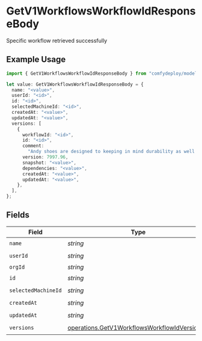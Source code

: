 # GetV1WorkflowsWorkflowIdResponseBody

Specific workflow retrieved successfully

## Example Usage

```typescript
import { GetV1WorkflowsWorkflowIdResponseBody } from "comfydeploy/models/operations";

let value: GetV1WorkflowsWorkflowIdResponseBody = {
  name: "<value>",
  userId: "<id>",
  id: "<id>",
  selectedMachineId: "<id>",
  createdAt: "<value>",
  updatedAt: "<value>",
  versions: [
    {
      workflowId: "<id>",
      id: "<id>",
      comment:
        "Andy shoes are designed to keeping in mind durability as well as trends, the most stylish range of shoes & sandals",
      version: 7997.96,
      snapshot: "<value>",
      dependencies: "<value>",
      createdAt: "<value>",
      updatedAt: "<value>",
    },
  ],
};
```

## Fields

| Field                                                                                                        | Type                                                                                                         | Required                                                                                                     | Description                                                                                                  |
| ------------------------------------------------------------------------------------------------------------ | ------------------------------------------------------------------------------------------------------------ | ------------------------------------------------------------------------------------------------------------ | ------------------------------------------------------------------------------------------------------------ |
| `name`                                                                                                       | *string*                                                                                                     | :heavy_check_mark:                                                                                           | N/A                                                                                                          |
| `userId`                                                                                                     | *string*                                                                                                     | :heavy_check_mark:                                                                                           | N/A                                                                                                          |
| `orgId`                                                                                                      | *string*                                                                                                     | :heavy_minus_sign:                                                                                           | N/A                                                                                                          |
| `id`                                                                                                         | *string*                                                                                                     | :heavy_check_mark:                                                                                           | N/A                                                                                                          |
| `selectedMachineId`                                                                                          | *string*                                                                                                     | :heavy_check_mark:                                                                                           | N/A                                                                                                          |
| `createdAt`                                                                                                  | *string*                                                                                                     | :heavy_check_mark:                                                                                           | N/A                                                                                                          |
| `updatedAt`                                                                                                  | *string*                                                                                                     | :heavy_check_mark:                                                                                           | N/A                                                                                                          |
| `versions`                                                                                                   | [operations.GetV1WorkflowsWorkflowIdVersions](../../models/operations/getv1workflowsworkflowidversions.md)[] | :heavy_check_mark:                                                                                           | N/A                                                                                                          |